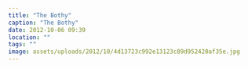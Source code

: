 ```yaml
---
title: "The Bothy"
caption: "The Bothy"
date: 2012-10-06 09:39
location: ""
tags: ""
image: assets/uploads/2012/10/4d13723c992e13123c89d952420af35e.jpg
---
```

